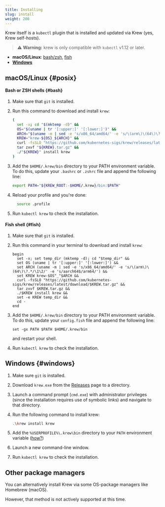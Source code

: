 ```yaml
---
title: Installing
slug: install
weight: 200
---
```


Krew itself is a `kubectl` plugin that is installed and updated via Krew (yes,
Krew self-hosts).

> ⚠️ **Warning:** krew is only compatible with `kubectl` v1.12 or later.

- **macOS/Linux**: [bash/zsh](#bash), [fish](#fish)
- **[Windows](#windows)**

## macOS/Linux {#posix}

#### Bash or ZSH shells {#bash}

1. Make sure that `git` is installed.
2. Run this command to download and install `krew`:

    ```sh
    (
      set -x; cd "$(mktemp -d)" &&
      OS="$(uname | tr '[:upper:]' '[:lower:]')" &&
      ARCH="$(uname -m | sed -e 's/x86_64/amd64/' -e 's/\(arm\)\(64\)\?.*/\1\2/' -e 's/aarch64$/arm64/')" &&
      KREW="krew-${OS}_${ARCH}" &&
      curl -fsSLO "https://github.com/kubernetes-sigs/krew/releases/latest/download/${KREW}.tar.gz" &&
      tar zxvf "${KREW}.tar.gz" &&
      ./"${KREW}" install krew
    )
    ```

3. Add the `$HOME/.krew/bin` directory to your PATH environment variable. To do
   this, update your `.bashrc` or `.zshrc` file and append the following line:

     ```sh
     export PATH="${KREW_ROOT:-$HOME/.krew}/bin:$PATH"
     ```

4. Reload your profile and you're done:
   

     ```sh
       source .profile
     ```
       
5. Run `kubectl krew` to check the installation.

#### Fish shell {#fish}

1. Make sure that `git` is installed.
2. Run this command in your terminal to download and install `krew`:

    ```fish
    begin
      set -x; set temp_dir (mktemp -d); cd "$temp_dir" &&
      set OS (uname | tr '[:upper:]' '[:lower:]') &&
      set ARCH (uname -m | sed -e 's/x86_64/amd64/' -e 's/\(arm\)\(64\)\?.*/\1\2/' -e 's/aarch64$/arm64/') &&
      set KREW krew-$OS"_"$ARCH &&
      curl -fsSLO "https://github.com/kubernetes-sigs/krew/releases/latest/download/$KREW.tar.gz" &&
      tar zxvf $KREW.tar.gz &&
      ./$KREW install krew &&
      set -e KREW temp_dir &&
      cd -
    end
    ```

3. Add the `$HOME/.krew/bin` directory to your PATH environment variable. To do
   this, update your `config.fish` file and append the following line:

     ```fish
     set -gx PATH $PATH $HOME/.krew/bin
     ```

   and restart your shell.

4. Run `kubectl krew` to check the installation.

## Windows {#windows}

1. Make sure `git` is installed.
1. Download `krew.exe` from the [Releases][releases] page to a directory.
1. Launch a command prompt (`cmd.exe`) with administrator privileges (since the installation requires use of symbolic links) and navigate to that directory.
1. Run the following command to install krew:

    ```sh
    .\krew install krew
    ```

1. Add the `%USERPROFILE%\.krew\bin` directory to your `PATH` environment variable
   ([how?](https://java.com/en/download/help/path.xml))

1. Launch a new command-line window.
1. Run `kubectl krew` to check the installation.

[releases]: https://github.com/kubernetes-sigs/krew/releases

## Other package managers

You can alternatively install Krew via some OS-package managers like Homebrew
(macOS).

However, that method is not actively supported at this time.
